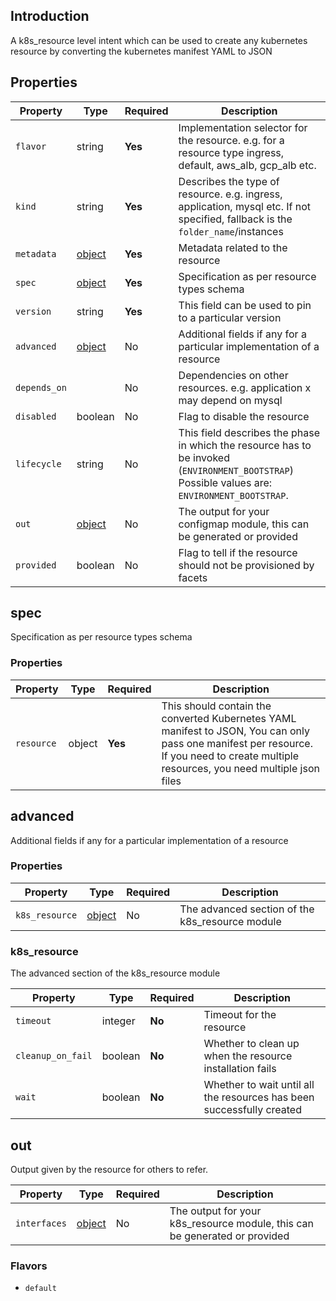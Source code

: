 ## Introduction
A k8s_resource level intent which can be used to create any kubernetes resource by converting the kubernetes manifest YAML to JSON

## Properties

| Property     | Type                | Required | Description                                                                                                                                    |
|--------------|---------------------|----------|------------------------------------------------------------------------------------------------------------------------------------------------|
| `flavor`     | string              | **Yes**  | Implementation selector for the resource. e.g. for a resource type ingress, default, aws_alb, gcp_alb etc.                                     |
| `kind`       | string              | **Yes**  | Describes the type of resource. e.g. ingress, application, mysql etc. If not specified, fallback is the `folder_name`/instances                |
| `metadata`   | [object](#metadata) | **Yes**  | Metadata related to the resource                                                                                                               |
| `spec`       | [object](#spec)     | **Yes**  | Specification as per resource types schema                                                                                                     |
| `version`    | string              | **Yes**  | This field can be used to pin to a particular version                                                                                          |
| `advanced`   | [object](#advanced) | No       | Additional fields if any for a particular implementation of a resource                                                                         |
| `depends_on` |                     | No       | Dependencies on other resources. e.g. application x may depend on mysql                                                                        |
| `disabled`   | boolean             | No       | Flag to disable the resource                                                                                                                   |
| `lifecycle`  | string              | No       | This field describes the phase in which the resource has to be invoked (`ENVIRONMENT_BOOTSTRAP`) Possible values are: `ENVIRONMENT_BOOTSTRAP`. |
| `out`        | [object](#out)      | No       | The output for your configmap module, this can be generated or provided                                                                        |
| `provided`   | boolean             | No       | Flag to tell if the resource should not be provisioned by facets                                                                               |

## spec

Specification as per resource types schema

### Properties

| Property | Type            | Required | Description                                |
|----------|-----------------|----------|--------------------------------------------|
| `resource`   | object | **Yes**  | This should contain the converted Kubernetes YAML manifest to JSON, You can only pass one manifest per resource. If you need to create multiple resources, you need multiple json files |



## advanced

Additional fields if any for a particular implementation of a resource

### Properties

| Property | Type           | Required | Description                                           |
|----------|----------------|----------|-------------------------------------------------------|
| `k8s_resource`    | [object](#k8s_resource) | No       | The advanced section of the k8s_resource module |

### k8s_resource

The advanced section of the k8s_resource module

| Property | Type            | Required | Description                                |
|----------|-----------------|----------|--------------------------------------------|
| `timeout`   | integer | **No**  | Timeout for the resource |
| `cleanup_on_fail`   | boolean | **No**  | Whether to clean up when the resource installation fails|
| `wait`   | boolean | **No**  | Whether to wait until all the resources has been successfully created |


## out

Output given by the resource for others to refer.

| Property     | Type                  | Required | Description                                                           |
|--------------|-----------------------|----------|-----------------------------------------------------------------------|
| `interfaces` | [object](#interfaces) | No       | The output for your k8s_resource module, this can be generated or provided |

### Flavors

* `default`
